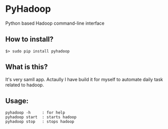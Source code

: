 PyHadoop
========

Python based Hadoop command-line interface

How to install?
---------------
```
$> sudo pip install pyhadoop
```

What is this?
--------------
It's very samll app.
Actaully I have build it for myself to automate daily task related to hadoop.

Usage:
-------
```
pyhadoop -h     : for help
pyhadoop start  : starts hadoop
pyhadoop stop   : stops hadoop
```
